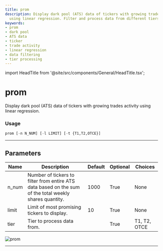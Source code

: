 ```yaml
---
title: prom
description: Display dark pool (ATS) data of tickers with growing trades activity
  using linear regression. Filter and process data from different tiers.
keywords:
- prom
- dark pool
- ATS data
- ticker
- trade activity
- linear regression
- data filtering
- tier processing
---
```


import HeadTitle from '@site/src/components/General/HeadTitle.tsx';

<HeadTitle title="prom - Dps - Stocks - Reference | OpenBB Terminal Docs" />

# prom

Display dark pool (ATS) data of tickers with growing trades activity using linear regression.

### Usage

```python
prom [-n N_NUM] [-l LIMIT] [-t {T1,T2,OTCE}]
```

---

## Parameters

| Name | Description | Default | Optional | Choices |
| ---- | ----------- | ------- | -------- | ------- |
| n_num | Number of tickers to filter from entire ATS data based on the sum of the total weekly shares quantity. | 1000 | True | None |
| limit | Limit of most promising tickers to display. | 10 | True | None |
| tier | Tier to process data from. |  | True | T1, T2, OTCE |

![prom](https://user-images.githubusercontent.com/46355364/154076323-2d031477-a70d-4065-b649-c8493fecdcbc.png)

---
